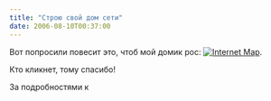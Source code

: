 ```yaml
---
title: "Строю свой дом сети"
date: 2006-08-10T00:37:00
---
```


Вот попросили повесит это, чтоб мой домик рос: <a href="http://www.internetmap.info/cgi-bin/go.cgi?site_id=117" target=_blank><img src="http://www.internetmap.info/images/im_88x31.gif" border=0 alt="Internet Map"></a>.

Кто кликнет, тому спасибо!

За подробностями к <lj user="Exler">
